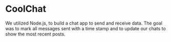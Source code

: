 CoolChat
========
We utilized Node.js, to build a chat app to send and receive data. The goal was to mark all messages sent with a time stamp and to update our chats to show the most recent posts.

